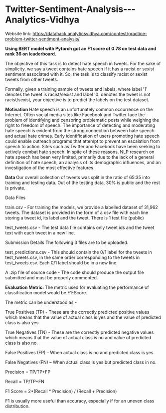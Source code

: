 # Twitter-Sentiment-Analysis---Analytics-Vidhya

Website link: https://datahack.analyticsvidhya.com/contest/practice-problem-twitter-sentiment-analysis/

<b> Using BERT model with Pytorch got an F1 score of 0.78 on test data and rank 36 on leaderboard.</b>

The objective of this task is to detect hate speech in tweets. For the sake of simplicity, we say a tweet contains hate speech if it has a racist or sexist sentiment associated with it. So, the task is to classify racist or sexist tweets from other tweets.

Formally, given a training sample of tweets and labels, where label '1' denotes the tweet is racist/sexist and label '0' denotes the tweet is not racist/sexist, your objective is to predict the labels on the test dataset.

<b> Motivation </b>
Hate  speech  is  an  unfortunately  common  occurrence  on  the  Internet.  Often social media sites like Facebook and Twitter face the problem of identifying and censoring  problematic  posts  while weighing the right to freedom of speech. The  importance  of  detecting  and  moderating hate  speech  is  evident  from  the  strong  connection between hate speech and actual hate crimes. Early identification of users promoting  hate  speech  could  enable  outreach  programs that attempt to prevent an escalation from speech to action. Sites such as Twitter and Facebook have been seeking  to  actively  combat  hate  speech. In spite of these reasons, NLP research on hate speech has been very limited, primarily due to the lack of a general definition of hate speech, an analysis of its demographic influences, and an investigation of the most effective features.

<b> Data </b>
Our overall collection of tweets was split in the ratio of 65:35 into training and testing data. Out of the testing data, 30% is public and the rest is private.

Data Files 

train.csv - For training the models, we provide a labelled dataset of 31,962 tweets. The dataset is provided in the form of a csv file with each line storing a tweet id, its label and the tweet.
There is 1 test file (public)

test_tweets.csv - The test data file contains only tweet ids and the tweet text with each tweet in a new line.
 
Submission Details
The following 3 files are to be uploaded.

test_predictions.csv - This should contain the 0/1 label for the tweets in test_tweets.csv, in the same order corresponding to the tweets in test_tweets.csv. Each 0/1 label should be in a new line.
 
A .zip file of source code - The code should produce the output file submitted and must be properly commented.
 
<b> Evaluation Metric: </b>
The metric used for evaluating the performance of classification model would be F1-Score.

The metric can be understood as -

True Positives (TP) - These are the correctly predicted positive values which means that the value of actual class is yes and the value of predicted class is also yes.

True Negatives (TN) - These are the correctly predicted negative values which means that the value of actual class is no and value of predicted class is also no.

False Positives (FP) – When actual class is no and predicted class is yes.

False Negatives (FN) – When actual class is yes but predicted class in no.

Precision = TP/TP+FP

Recall = TP/TP+FN

F1 Score = 2*(Recall * Precision) / (Recall + Precision)

F1 is usually more useful than accuracy, especially if for an uneven class distribution.
